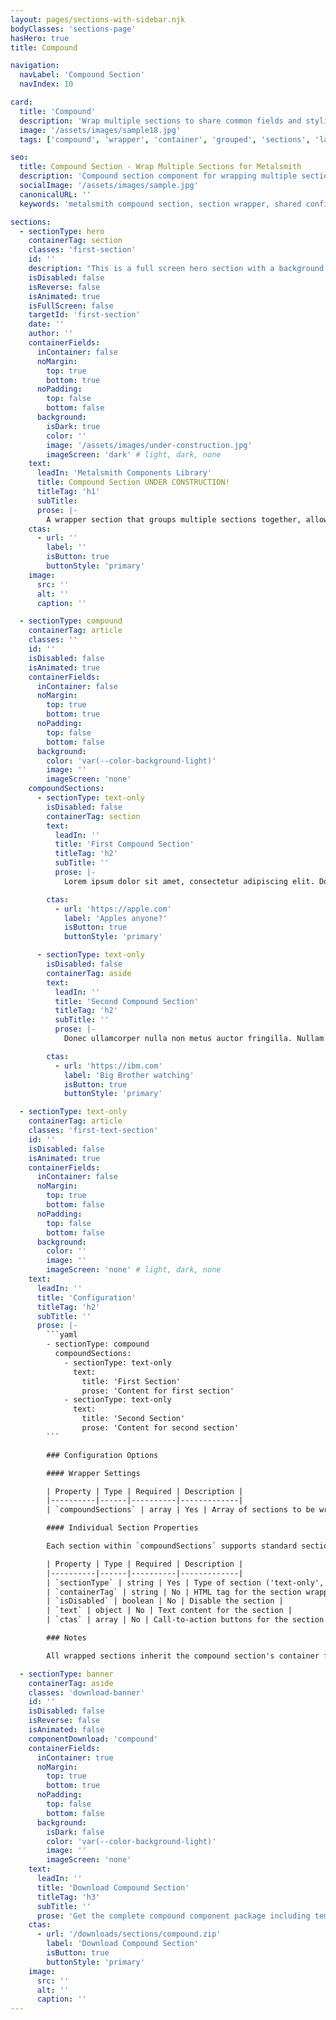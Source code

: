 ```yaml
---
layout: pages/sections-with-sidebar.njk
bodyClasses: 'sections-page'
hasHero: true
title: Compound

navigation:
  navLabel: 'Compound Section'
  navIndex: 10

card:
  title: 'Compound'
  description: 'Wrap multiple sections to share common fields and styling.'
  image: '/assets/images/sample18.jpg'
  tags: ['compound', 'wrapper', 'container', 'grouped', 'sections', 'layout']

seo:
  title: Compound Section - Wrap Multiple Sections for Metalsmith
  description: 'Compound section component for wrapping multiple sections with shared configuration and styling for Metalsmith sites.'
  socialImage: '/assets/images/sample.jpg'
  canonicalURL: ''
  keywords: 'metalsmith compound section, section wrapper, shared configuration, multi-section component'

sections:
  - sectionType: hero
    containerTag: section
    classes: 'first-section'
    id: ''
    description: "This is a full screen hero section with a background image and text overlay. The proporty 'isFullScreen' is set to true, which turn a standard hero section into full screen."
    isDisabled: false
    isReverse: false
    isAnimated: true
    isFullScreen: false
    targetId: 'first-section'
    date: ''
    author: ''
    containerFields:
      inContainer: false
      noMargin:
        top: true
        bottom: true
      noPadding:
        top: false
        bottom: false
      background:
        isDark: true
        color: ''
        image: '/assets/images/under-construction.jpg'
        imageScreen: 'dark' # light, dark, none
    text:
      leadIn: 'Metalsmith Components Library'
      title: Compound Section UNDER CONSTRUCTION!
      titleTag: 'h1'
      subTitle:
      prose: |-
        A wrapper section that groups multiple sections together, allowing them to share common configuration and styling properties. Perfect for organizing related content sections.
    ctas:
      - url: ''
        label: ''
        isButton: true
        buttonStyle: 'primary'
    image:
      src: ''
      alt: ''
      caption: ''

  - sectionType: compound
    containerTag: article
    classes: ''
    id: ''
    isDisabled: false
    isAnimated: true
    containerFields:
      inContainer: false
      noMargin:
        top: true
        bottom: true
      noPadding:
        top: false
        bottom: false
      background:
        color: 'var(--color-background-light)'
        image: ''
        imageScreen: 'none'
    compoundSections:
      - sectionType: text-only
        isDisabled: false
        containerTag: section
        text:
          leadIn: ''
          title: 'First Compound Section'
          titleTag: 'h2'
          subTitle: ''
          prose: |-
            Lorem ipsum dolor sit amet, consectetur adipiscing elit. Donec ullamcorper nulla non metus auctor fringilla. Nullam quis risus eget urna mollis ornare vel eu leo. Vestibulum id ligula porta felis euismod semper. Praesent commodo cursus magna, vel scelerisque nisl consectetur et.

        ctas:
          - url: 'https://apple.com'
            label: 'Apples anyone?'
            isButton: true
            buttonStyle: 'primary'

      - sectionType: text-only
        isDisabled: false
        containerTag: aside
        text:
          leadIn: ''
          title: 'Second Compound Section'
          titleTag: 'h2'
          subTitle: ''
          prose: |-
            Donec ullamcorper nulla non metus auctor fringilla. Nullam id dolor id nibh ultricies vehicula ut id elit. Maecenas sed diam eget risus varius blandit sit amet non magna. Lorem ipsum dolor sit amet, consectetur adipiscing elit. Donec sed odio dui. Lorem ipsum dolor sit amet, consectetur adipiscing elit.

        ctas:
          - url: 'https://ibm.com'
            label: 'Big Brother watching'
            isButton: true
            buttonStyle: 'primary'

  - sectionType: text-only
    containerTag: article
    classes: 'first-text-section'
    id: ''
    isDisabled: false
    isAnimated: true
    containerFields:
      inContainer: false
      noMargin:
        top: true
        bottom: false
      noPadding:
        top: false
        bottom: false
      background:
        color: ''
        image: ''
        imageScreen: 'none' # light, dark, none
    text:
      leadIn: ''
      title: 'Configuration'
      titleTag: 'h2'
      subTitle: ''
      prose: |-
        ```yaml
        - sectionType: compound
          compoundSections:
            - sectionType: text-only
              text:
                title: 'First Section'
                prose: 'Content for first section'
            - sectionType: text-only
              text:
                title: 'Second Section'
                prose: 'Content for second section'
        ```

        ### Configuration Options

        #### Wrapper Settings

        | Property | Type | Required | Description |
        |----------|------|----------|-------------|
        | `compoundSections` | array | Yes | Array of sections to be wrapped and rendered together |

        #### Individual Section Properties

        Each section within `compoundSections` supports standard section properties:

        | Property | Type | Required | Description |
        |----------|------|----------|-------------|
        | `sectionType` | string | Yes | Type of section ('text-only', 'media-image', etc.) |
        | `containerTag` | string | No | HTML tag for the section wrapper |
        | `isDisabled` | boolean | No | Disable the section |
        | `text` | object | No | Text content for the section |
        | `ctas` | array | No | Call-to-action buttons for the section |

        ### Notes

        All wrapped sections inherit the compound section's container fields while maintaining their individual configurations.

  - sectionType: banner
    containerTag: aside
    classes: 'download-banner'
    id: ''
    isDisabled: false
    isReverse: false
    isAnimated: false
    componentDownload: 'compound'
    containerFields:
      inContainer: true
      noMargin:
        top: true
        bottom: true
      noPadding:
        top: false
        bottom: false
      background:
        isDark: false
        color: 'var(--color-background-light)'
        image: ''
        imageScreen: 'none'
    text:
      leadIn: ''
      title: 'Download Compound Section'
      titleTag: 'h3'
      subTitle: ''
      prose: 'Get the complete compound component package including template, styles, manifest, examples, and installation script.'
    ctas:
      - url: '/downloads/sections/compound.zip'
        label: 'Download Compound Section'
        isButton: true
        buttonStyle: 'primary'
    image:
      src: ''
      alt: ''
      caption: ''
---
```

